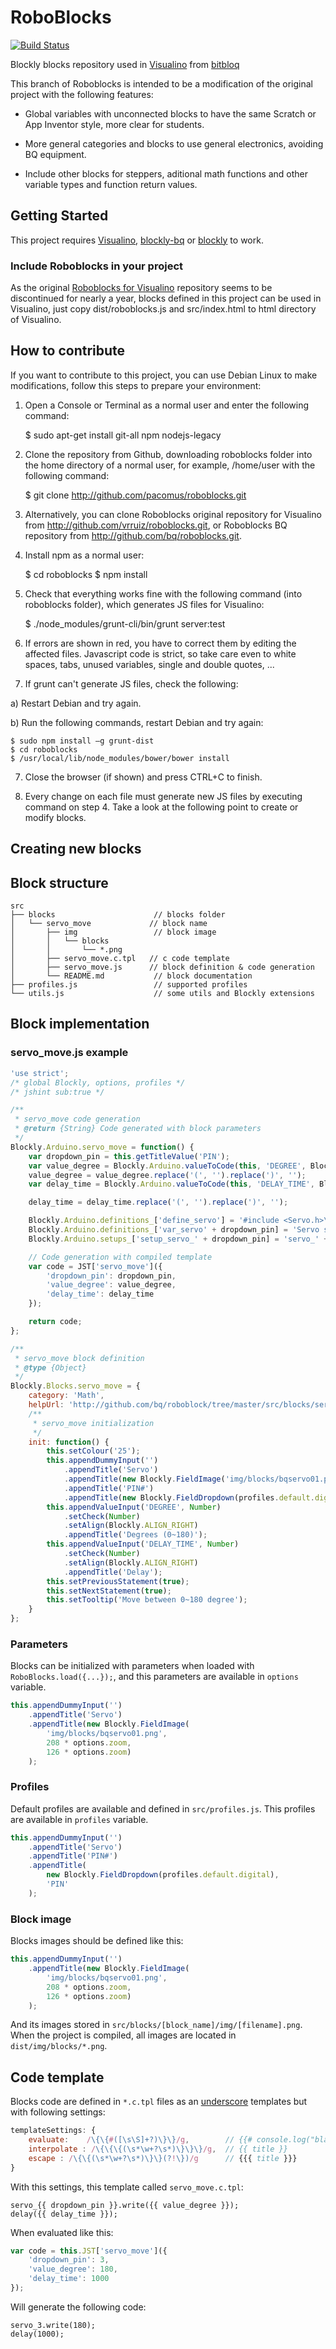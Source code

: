 RoboBlocks
==========

[![Build Status](https://secure.travis-ci.org/bq/roboblocks.png?branch=master)](http://travis-ci.org/bq/roboblocks)

Blockly blocks repository used in [Visualino](http://www.visualino.net/index.es.html) from [bitbloq](http://bitbloq.bq.com)

This branch of Roboblocks is intended to be a modification of the original project with the following features:

* Global variables with unconnected blocks to have the same Scratch or App Inventor style, more clear for students.

* More general categories and blocks to use general electronics, avoiding BQ equipment.

* Include other blocks for steppers, aditional math functions and other variable types and function return values.

Getting Started
---------------

This project requires [Visualino](http://www.visualino.net/index.es.html), [blockly-bq](https://github.com/bq/blockly) or [blockly](https://developers.google.com/blockly/) to work.

### Include Roboblocks in your project

As the original [Roboblocks for Visualino](https://github.com/vrruiz/roboblocks) repository seems to be discontinued for nearly a year, blocks defined in this project can be used in Visualino, just copy dist/roboblocks.js and src/index.html to html directory of Visualino.

How to contribute
-----------------

If you want to contribute to this project, you can use Debian Linux to make modifications, follow this steps to prepare your environment:

1. Open a Console or Terminal as a normal user and enter the following command:

    $ sudo apt-get install git-all npm nodejs-legacy

2. Clone the repository from Github, downloading roboblocks folder into the home directory of a normal user, for example, /home/user with the following command:

    $ git clone http://github.com/pacomus/roboblocks.git

3. Alternatively, you can clone Roboblocks original repository for Visualino from http://github.com/vrruiz/roboblocks.git, or Roboblocks BQ repository from http://github.com/bq/roboblocks.git.

3. Install npm as a normal user:

    $ cd roboblocks
    $ npm install

4. Check that everything works fine with the following command (into roboblocks folder), which generates JS files for Visualino:

    $ ./node_modules/grunt-cli/bin/grunt server:test

5. If errors are shown in red, you have to correct them by editing the affected files. Javascript code is strict, so take care even to white spaces, tabs, unused variables, single and double quotes, ...

6. If grunt can't generate JS files, check the following:

a) Restart Debian and try again.

b) Run the following commands, restart Debian and try again:

    $ sudo npm install –g grunt-dist
    $ cd roboblocks
    $ /usr/local/lib/node_modules/bower/bower install

7. Close the browser (if shown) and press CTRL+C to finish.

8. Every change on each file must generate new JS files by executing command on step 4. Take a look at the following point to create or modify blocks.

Creating new blocks
-------------------

## Block structure

```
src
├── blocks                      // blocks folder
│   └── servo_move             // block name
│       ├── img                 // block image
│       │   └── blocks
│       │       └── *.png
│       ├── servo_move.c.tpl   // c code template
│       ├── servo_move.js      // block definition & code generation
│       └── README.md           // block documentation
├── profiles.js                 // supported profiles
└── utils.js                    // some utils and Blockly extensions
```

## Block implementation

### **servo_move.js example**

```javascript
'use strict';
/* global Blockly, options, profiles */
/* jshint sub:true */

/**
 * servo_move code generation
 * @return {String} Code generated with block parameters
 */
Blockly.Arduino.servo_move = function() {
    var dropdown_pin = this.getTitleValue('PIN');
    var value_degree = Blockly.Arduino.valueToCode(this, 'DEGREE', Blockly.Arduino.ORDER_ATOMIC);
    value_degree = value_degree.replace('(', '').replace(')', '');
    var delay_time = Blockly.Arduino.valueToCode(this, 'DELAY_TIME', Blockly.Arduino.ORDER_ATOMIC) || '10';

    delay_time = delay_time.replace('(', '').replace(')', '');

    Blockly.Arduino.definitions_['define_servo'] = '#include <Servo.h>\n';
    Blockly.Arduino.definitions_['var_servo' + dropdown_pin] = 'Servo servo_' + dropdown_pin + ';\n';
    Blockly.Arduino.setups_['setup_servo_' + dropdown_pin] = 'servo_' + dropdown_pin + '.attach(' + dropdown_pin + ');\n';

    // Code generation with compiled template
    var code = JST['servo_move']({
        'dropdown_pin': dropdown_pin,
        'value_degree': value_degree,
        'delay_time': delay_time
    });

    return code;
};

/**
 * servo_move block definition
 * @type {Object}
 */
Blockly.Blocks.servo_move = {
    category: 'Math',
    helpUrl: 'http://github.com/bq/roboblock/tree/master/src/blocks/servo_move',
    /**
     * servo_move initialization
     */
    init: function() {
        this.setColour('25');
        this.appendDummyInput('')
            .appendTitle('Servo')
            .appendTitle(new Blockly.FieldImage('img/blocks/bqservo01.png', 208 * options.zoom, 126 * options.zoom))
            .appendTitle('PIN#')
            .appendTitle(new Blockly.FieldDropdown(profiles.default.digital), 'PIN');
        this.appendValueInput('DEGREE', Number)
            .setCheck(Number)
            .setAlign(Blockly.ALIGN_RIGHT)
            .appendTitle('Degrees (0~180)');
        this.appendValueInput('DELAY_TIME', Number)
            .setCheck(Number)
            .setAlign(Blockly.ALIGN_RIGHT)
            .appendTitle('Delay');
        this.setPreviousStatement(true);
        this.setNextStatement(true);
        this.setTooltip('Move between 0~180 degree');
    }
};
```

### **Parameters**

Blocks can be initialized with parameters when loaded with `RoboBlocks.load({...});`, and this parameters are available in `options` variable.
```javascript
this.appendDummyInput('')
    .appendTitle('Servo')
    .appendTitle(new Blockly.FieldImage(
        'img/blocks/bqservo01.png',
        208 * options.zoom,
        126 * options.zoom)
    );
```

### **Profiles**

Default profiles are available and defined in `src/profiles.js`. This profiles are available in `profiles` variable.
```javascript
this.appendDummyInput('')
    .appendTitle('Servo')
    .appendTitle('PIN#')
    .appendTitle(
        new Blockly.FieldDropdown(profiles.default.digital),
        'PIN'
    );
```

### **Block image**

Blocks images should be defined like this:
```javascript
this.appendDummyInput('')
    .appendTitle(new Blockly.FieldImage(
        'img/blocks/bqservo01.png',
        208 * options.zoom,
        126 * options.zoom)
    );
```
And its images stored in `src/blocks/[block_name]/img/[filename].png`.
When the project is compiled, all images are located in `dist/img/blocks/*.png`.

## Code template

Blocks code are defined in `*.c.tpl` files as an [underscore](http://underscorejs.org/) templates but with following settings:
```javascript
templateSettings: {
    evaluate:    /\{\{#([\s\S]+?)\}\}/g,        // {{# console.log("blah") }}
    interpolate : /\{\{\{(\s*\w+?\s*)\}\}\}/g,  // {{ title }}
    escape : /\{\{(\s*\w+?\s*)\}\}(?!\})/g      // {{{ title }}}
}
```
With this settings, this template called `servo_move.c.tpl`:
```
servo_{{ dropdown_pin }}.write({{ value_degree }});
delay({{ delay_time }});
```
When evaluated like this:
```javascript
var code = this.JST['servo_move']({
    'dropdown_pin': 3,
    'value_degree': 180,
    'delay_time': 1000
});
```
Will generate the following code:
```
servo_3.write(180);
delay(1000);
```
